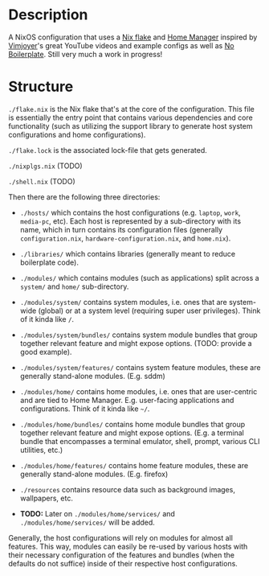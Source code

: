 # Description

A NixOS configuration that uses a [Nix flake](https://nixos.wiki/wiki/flakes) and [Home Manager](https://nixos.wiki/wiki/Home_Manager) inspired by [Vimjoyer](https://www.youtube.com/@vimjoyer)'s great YouTube videos and example configs as well as [No Boilerplate](https://www.youtube.com/@NoBoilerplate). Still very much a work in progress!

# Structure

`./flake.nix` is the Nix flake that's at the core of the configuration. This file is essentially the entry point that contains various dependencies and core functionality (such as utilizing the support library to generate host system configurations and home configurations).

`./flake.lock` is the associated lock-file that gets generated.

`./nixplgs.nix` (TODO)

`./shell.nix` (TODO)

Then there are the following three directories:

* `./hosts/` which contains the host configurations (e.g. `laptop`, `work`, `media-pc`, etc). Each host is represented by a sub-directory with its name, which in turn contains its configuration files (generally `configuration.nix`, `hardware-configuration.nix`, and `home.nix`).

* `./libraries/` which contains libraries (generally meant to reduce boilerplate code). 

* `./modules/` which contains modules (such as applications) split across a `system/` and `home/` sub-directory.

* `./modules/system/` contains system modules, i.e. ones that are system-wide (global) or at a system level (requiring super user privileges). Think of it kinda like `/`.

* `./modules/system/bundles/` contains system module bundles that group together relevant feature and might expose options. (TODO: provide a good example).

* `./modules/system/features/` contains system feature modules, these are generally stand-alone modules. (E.g. sddm)

* `./modules/home/` contains home modules, i.e. ones that are user-centric and are tied to Home Manager. E.g. user-facing applications and configurations. Think of it kinda like `~/`.

* `./modules/home/bundles/` contains home module bundles that group together relevant feature and might expose options. (E.g. a terminal bundle that encompasses a terminal emulator, shell, prompt, various CLI utilities, etc.)

* `./modules/home/features/` contains home feature modules, these are generally stand-alone modules. (E.g. firefox)

* `./resources` contains resource data such as background images, wallpapers, etc.

* **TODO:** Later on `./modules/home/services/` and `./modules/home/services/` will be added.

Generally, the host configurations will rely on modules for almost all features. This way, modules can easily be re-used by various hosts with their necessary configuration of the features and bundles (when the defaults do not suffice) inside of their respective host configurations.

